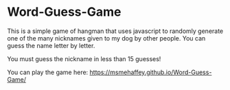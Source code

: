 # Word-Guess-Game

This is a simple game of hangman that uses javascript to randomly generate one of the many nicknames given to my dog by other people. You can guess the name letter by letter.

You must guess the nickname in less than 15 guesses!

You can play the game here: https://msmehaffey.github.io/Word-Guess-Game/
